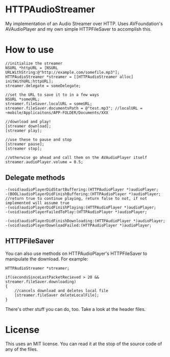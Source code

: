 HTTPAudioStreamer
========

My implementation of an Audio Streamer over HTTP. Uses AVFoundation's AVAudioPlayer and my own simple HTTPFileSaver to accomplish this.

# How to use

```objc
//initialize the streamer
NSURL *httpURL = [NSURL URLWithString:@"http://example.com/somefile.mp3"];
HTTPAudioStreamer *streamer = [[HTTPAudioStreamer alloc] initWithURL:httpURL];
streamer.delegate = someDelegate;

//set the URL to save it to in a few ways
NSURL *someURL;
streamer.fileSaver.localURL = someURL;
streamer.fileSaver.documentsPath = @"test.mp3"; //localURL = ~mobile/Applicaitons/APP-FOLDER/Documents/XXX

//download and play!
[streamer download];
[streamer play];

//use these to pause and stop
[streamer pause];
[streamer stop];

//otherwise go ahead and call them on the AVAudioPlayer itself
streamer.audioPlayer.volume = 0.5;

```

## Delegate methods

```objc
-(void)audioPlayerDidStartBuffering:(HTTPAudioPlayer *)audioPlayer;
-(BOOL)audioPlayerDidFinishBuffering:(HTTPAudioPlayer *)audioPlayer; //return true to continue playing, return false to not, if not implemented will assume true
-(void)audioPlayerDidFinishPlaying:(HTTPAudioPlayer *)audioPlayer;
-(void)audioPlayerFailedToPlay:(HTTPAudioPlayer *)audioPlayer;

-(void)audioPlayerDidFinishDownloading:(HTTPAudioPlayer *)audioPlayer;
-(void)audioPlayerDownloadFailed:(HTTPAudioPlayer *)audioPlayer;

```

## HTTPFileSaver

You can also use methods on HTTPAudioPlayer's HTTPFileSaver to manipulate the download. For example:

```objc
HTTPAudioStreamer *streamer;

if(secondsSinceLastPacketRecieved > 20 && streamer.fileSaver.downloading)
{
    //cancels download and deletes local file
    [streamer.fileSaver deleteLocalFile];
}

```

There's other stuff you can do, too. Take a look at the header files.

# License

This uses an MIT license. You can read it at the stop of the source code of any of the files.
